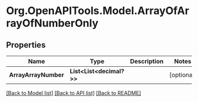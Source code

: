 
# Org.OpenAPITools.Model.ArrayOfArrayOfNumberOnly

## Properties

Name | Type | Description | Notes
------------ | ------------- | ------------- | -------------
**ArrayArrayNumber** | **List&lt;List&lt;decimal?&gt;&gt;** |  | [optional] 

[[Back to Model list]](../README.md#documentation-for-models)
[[Back to API list]](../README.md#documentation-for-api-endpoints)
[[Back to README]](../README.md)

